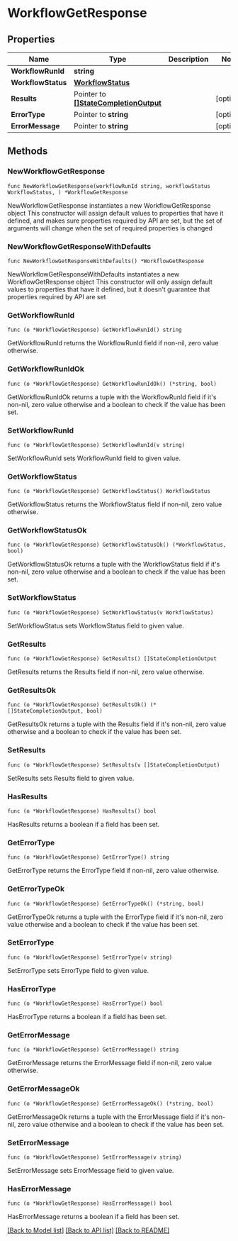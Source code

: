 # WorkflowGetResponse

## Properties

Name | Type | Description | Notes
------------ | ------------- | ------------- | -------------
**WorkflowRunId** | **string** |  | 
**WorkflowStatus** | [**WorkflowStatus**](WorkflowStatus.md) |  | 
**Results** | Pointer to [**[]StateCompletionOutput**](StateCompletionOutput.md) |  | [optional] 
**ErrorType** | Pointer to **string** |  | [optional] 
**ErrorMessage** | Pointer to **string** |  | [optional] 

## Methods

### NewWorkflowGetResponse

`func NewWorkflowGetResponse(workflowRunId string, workflowStatus WorkflowStatus, ) *WorkflowGetResponse`

NewWorkflowGetResponse instantiates a new WorkflowGetResponse object
This constructor will assign default values to properties that have it defined,
and makes sure properties required by API are set, but the set of arguments
will change when the set of required properties is changed

### NewWorkflowGetResponseWithDefaults

`func NewWorkflowGetResponseWithDefaults() *WorkflowGetResponse`

NewWorkflowGetResponseWithDefaults instantiates a new WorkflowGetResponse object
This constructor will only assign default values to properties that have it defined,
but it doesn't guarantee that properties required by API are set

### GetWorkflowRunId

`func (o *WorkflowGetResponse) GetWorkflowRunId() string`

GetWorkflowRunId returns the WorkflowRunId field if non-nil, zero value otherwise.

### GetWorkflowRunIdOk

`func (o *WorkflowGetResponse) GetWorkflowRunIdOk() (*string, bool)`

GetWorkflowRunIdOk returns a tuple with the WorkflowRunId field if it's non-nil, zero value otherwise
and a boolean to check if the value has been set.

### SetWorkflowRunId

`func (o *WorkflowGetResponse) SetWorkflowRunId(v string)`

SetWorkflowRunId sets WorkflowRunId field to given value.


### GetWorkflowStatus

`func (o *WorkflowGetResponse) GetWorkflowStatus() WorkflowStatus`

GetWorkflowStatus returns the WorkflowStatus field if non-nil, zero value otherwise.

### GetWorkflowStatusOk

`func (o *WorkflowGetResponse) GetWorkflowStatusOk() (*WorkflowStatus, bool)`

GetWorkflowStatusOk returns a tuple with the WorkflowStatus field if it's non-nil, zero value otherwise
and a boolean to check if the value has been set.

### SetWorkflowStatus

`func (o *WorkflowGetResponse) SetWorkflowStatus(v WorkflowStatus)`

SetWorkflowStatus sets WorkflowStatus field to given value.


### GetResults

`func (o *WorkflowGetResponse) GetResults() []StateCompletionOutput`

GetResults returns the Results field if non-nil, zero value otherwise.

### GetResultsOk

`func (o *WorkflowGetResponse) GetResultsOk() (*[]StateCompletionOutput, bool)`

GetResultsOk returns a tuple with the Results field if it's non-nil, zero value otherwise
and a boolean to check if the value has been set.

### SetResults

`func (o *WorkflowGetResponse) SetResults(v []StateCompletionOutput)`

SetResults sets Results field to given value.

### HasResults

`func (o *WorkflowGetResponse) HasResults() bool`

HasResults returns a boolean if a field has been set.

### GetErrorType

`func (o *WorkflowGetResponse) GetErrorType() string`

GetErrorType returns the ErrorType field if non-nil, zero value otherwise.

### GetErrorTypeOk

`func (o *WorkflowGetResponse) GetErrorTypeOk() (*string, bool)`

GetErrorTypeOk returns a tuple with the ErrorType field if it's non-nil, zero value otherwise
and a boolean to check if the value has been set.

### SetErrorType

`func (o *WorkflowGetResponse) SetErrorType(v string)`

SetErrorType sets ErrorType field to given value.

### HasErrorType

`func (o *WorkflowGetResponse) HasErrorType() bool`

HasErrorType returns a boolean if a field has been set.

### GetErrorMessage

`func (o *WorkflowGetResponse) GetErrorMessage() string`

GetErrorMessage returns the ErrorMessage field if non-nil, zero value otherwise.

### GetErrorMessageOk

`func (o *WorkflowGetResponse) GetErrorMessageOk() (*string, bool)`

GetErrorMessageOk returns a tuple with the ErrorMessage field if it's non-nil, zero value otherwise
and a boolean to check if the value has been set.

### SetErrorMessage

`func (o *WorkflowGetResponse) SetErrorMessage(v string)`

SetErrorMessage sets ErrorMessage field to given value.

### HasErrorMessage

`func (o *WorkflowGetResponse) HasErrorMessage() bool`

HasErrorMessage returns a boolean if a field has been set.


[[Back to Model list]](../README.md#documentation-for-models) [[Back to API list]](../README.md#documentation-for-api-endpoints) [[Back to README]](../README.md)


